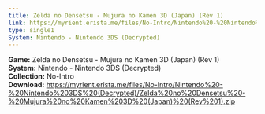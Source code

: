 ```yaml
---
title: Zelda no Densetsu - Mujura no Kamen 3D (Japan) (Rev 1)
link: https://myrient.erista.me/files/No-Intro/Nintendo%20-%20Nintendo%203DS%20(Decrypted)/Zelda%20no%20Densetsu%20-%20Mujura%20no%20Kamen%203D%20(Japan)%20(Rev%201).zip
type: single1
System: Nintendo - Nintendo 3DS (Decrypted)
---
```

<b>Game:</b> Zelda no Densetsu - Mujura no Kamen 3D (Japan) (Rev 1)<br>
<b>System:</b> Nintendo - Nintendo 3DS (Decrypted)<br>
<b>Collection:</b> No-Intro<br>
<b>Download:</b> https://myrient.erista.me/files/No-Intro/Nintendo%20-%20Nintendo%203DS%20(Decrypted)/Zelda%20no%20Densetsu%20-%20Mujura%20no%20Kamen%203D%20(Japan)%20(Rev%201).zip
